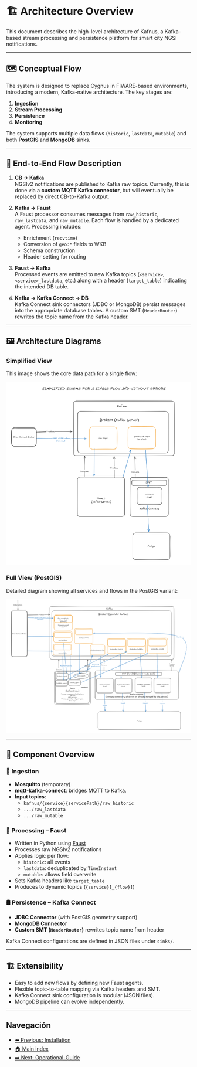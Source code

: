# 🏗️ Architecture Overview

This document describes the high-level architecture of Kafnus, a Kafka-based stream processing and persistence platform for smart city NGSI notifications.

---

## 🗺️ Conceptual Flow

The system is designed to replace Cygnus in FIWARE-based environments, introducing a modern, Kafka-native architecture. The key stages are:

1. **Ingestion**
2. **Stream Processing**
3. **Persistence**
4. **Monitoring**

The system supports multiple data flows (`historic`, `lastdata`, `mutable`) and both **PostGIS** and **MongoDB** sinks.

---

## 🔄 End-to-End Flow Description

1. **CB → Kafka**  
   NGSIv2 notifications are published to Kafka raw topics. Currently, this is done via a **custom MQTT Kafka connector**, but will eventually be replaced by direct CB-to-Kafka output.

2. **Kafka → Faust**  
   A Faust processor consumes messages from `raw_historic`, `raw_lastdata`, and `raw_mutable`. Each flow is handled by a dedicated agent. Processing includes:
   - Enrichment (`recvtime`)
   - Conversion of `geo:*` fields to WKB
   - Schema construction
   - Header setting for routing

3. **Faust → Kafka**  
   Processed events are emitted to new Kafka topics (`<service>`, `<service>_lastdata`, etc.) along with a header (`target_table`) indicating the intended DB table.

4. **Kafka → Kafka Connect → DB**  
   Kafka Connect sink connectors (JDBC or MongoDB) persist messages into the appropriate database tables. A custom SMT (`HeaderRouter`) rewrites the topic name from the Kafka header.

---

## 🖼️ Architecture Diagrams

### Simplified View

This image shows the core data path for a single flow:

![Simplified Architecture](../doc/SimplifiedSchema.png)

### Full View (PostGIS)

Detailed diagram showing all services and flows in the PostGIS variant:

![Full Architecture](../doc/FullSchema.png)

---

## 🧩 Component Overview

### 🚪 Ingestion

- **Mosquitto** (temporary)
- **mqtt-kafka-connect**: bridges MQTT to Kafka.
- **Input topics**: 
  - `kafnus/{service}{servicePath}/raw_historic`
  - `.../raw_lastdata`
  - `.../raw_mutable`

### 🧠 Processing – Faust

- Written in Python using [Faust](https://faust.readthedocs.io/)
- Processes raw NGSIv2 notifications
- Applies logic per flow:
  - `historic`: all events
  - `lastdata`: deduplicated by `TimeInstant`
  - `mutable`: allows field overwrite
- Sets Kafka headers like `target_table`
- Produces to dynamic topics (`{service}[_{flow}]`)

### 🛢️ Persistence – Kafka Connect

- **JDBC Connector** (with PostGIS geometry support)
- **MongoDB Connector**
- **Custom SMT (`HeaderRouter`)** rewrites topic name from header

Kafka Connect configurations are defined in JSON files under `sinks/`.

---

## 🏗️ Extensibility

- Easy to add new flows by defining new Faust agents.
- Flexible topic-to-table mapping via Kafka headers and SMT.
- Kafka Connect sink configuration is modular (JSON files).
- MongoDB pipeline can evolve independently.

---

## Navegación

- [⬅️ Previous: Installation](/doc/01_installation.md)
- [🏠 Main index](../README.md#documentation)
- [➡️ Next: Operational-Guide]()